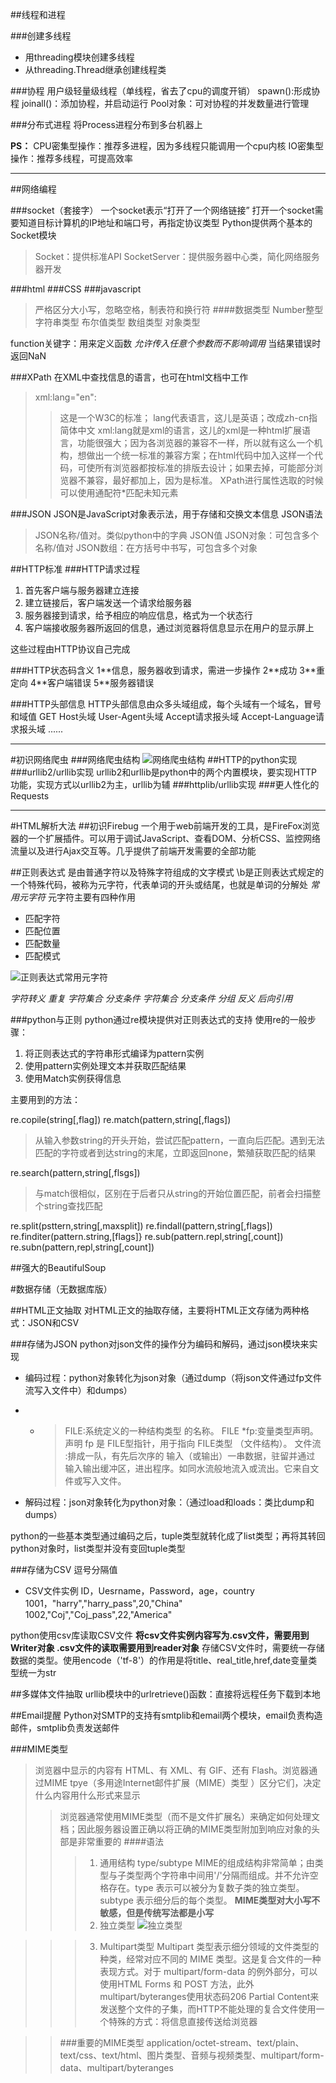##线程和进程

###创建多线程
*	用threading模块创建多线程
*	从threading.Thread继承创建线程类

###协程
用户级轻量级线程（单线程，省去了cpu的调度开销）
spawn():形成协程
joinall()：添加协程，并启动运行
Pool对象：可对协程的并发数量进行管理

###分布式进程
将Process进程分布到多台机器上

**PS：**
CPU密集型操作：推荐多进程，因为多线程只能调用一个cpu内核
IO密集型操作：推荐多线程，可提高效率
***

##网络编程

###socket（套接字）
一个socket表示“打开了一个网络链接”
打开一个socket需要知道目标计算机的IP地址和端口号，再指定协议类型
Python提供两个基本的Socket模块
>Socket：提供标准API
>SocketServer：提供服务器中心类，简化网络服务器开发

###html
###CSS
###javascript
>严格区分大小写，忽略空格，制表符和换行符
####数据类型
Number整型
字符串类型
布尔值类型
数组类型
对象类型

function关键字：用来定义函数
*允许传入任意个参数而不影响调用*
当结果错误时返回NaN

###XPath
在XML中查找信息的语言，也可在html文档中工作
>xml:lang="en":
>>这是一个W3C的标准；
lang代表语言，这儿是英语；改成zh-cn指简体中文
xml:lang就是xml的语言，这儿的xml是一种html扩展语言，功能很强大；因为各浏览器的兼容不一样，所以就有这么一个机构，想做出一个统一标准的兼容方案；在html代码中加入这样一个代码，可使所有浏览器都按标准的排版去设计；如果去掉，可能部分浏览器不兼容，最好都加上，因为是标准。
XPath进行属性选取的时候可以使用通配符*匹配未知元素

###JSON
JSON是JavaScript对象表示法，用于存储和交换文本信息
JSON语法
>JSON名称/值对。类似python中的字典
>JSON值
>JSON对象：可包含多个名称/值对
>JSON数组：在方括号中书写，可包含多个对象

##HTTP标准
###HTTP请求过程
1.	首先客户端与服务器建立连接
2.	建立链接后，客户端发送一个请求给服务器
3.	服务器接到请求，给予相应的响应信息，格式为一个状态行
4.	客户端接收服务器所返回的信息，通过浏览器将信息显示在用户的显示屏上

这些过程由HTTP协议自己完成

###HTTP状态码含义
1\*\*信息，服务器收到请求，需进一步操作
2\*\*成功
3\*\*重定向
4\*\*客户端错误
5\*\*服务器错误

###HTTP头部信息
HTTP头部信息由众多头域组成，每个头域有一个域名，冒号和域值
GET
Host头域
User-Agent头域
Accept请求报头域
Accept-Language请求报头域
......
***
#初识网络爬虫
###网络爬虫结构
![网络爬虫结构](https://github.com/LyonDon/python-learning/raw/master/python-reptile/photo/%E5%9B%BE%E5%83%8F%201.png)
##HTTP的python实现
###urllib2/urllib实现
urllib2和urllib是python中的两个内置模块，要实现HTTP功能，实现方式以urllib2为主，urllib为辅
###httplib/urllib实现
###更人性化的Requests

***
#HTML解析大法
##初识Firebug
一个用于web前端开发的工具，是FireFox浏览器的一个扩展插件。可以用于调试JavaScript、查看DOM、分析CSS、监控网络流量以及进行Ajax交互等。几乎提供了前端开发需要的全部功能

##正则表达式
是由普通字符以及特殊字符组成的文字模式
\b是正则表达式规定的一个特殊代码，被称为元字符，代表单词的开头或结尾，也就是单词的分解处
*常用元字符*
元字符主要有四种作用

*	匹配字符
*	匹配位置
*	匹配数量
*	匹配模式

![正则表达式常用元字符](https://github.com/LyonDon/python-learning/raw/master/python-reptile/photo/%E5%9B%BE%E5%83%8F%203.png)

*字符转义*
*重复*
*字符集合*
*分支条件*
*字符集合*
*分支条件*
*分组*
*反义*
*后向引用*

###python与正则
python通过re模块提供对正则表达式的支持
使用re的一般步骤：

1.	将正则表达式的字符串形式编译为pattern实例
2.	使用pattern实例处理文本并获取匹配结果
3.	使用Match实例获得信息

主要用到的方法：

re.copile(string[,flag])
re.match(pattern,string[,flags])
>从输入参数string的开头开始，尝试匹配pattern，一直向后匹配。遇到无法匹配的字符或者到达string的末尾，立即返回none，繁殖获取匹配的结果

re.search(pattern,string[,flsgs])
>与match很相似，区别在于后者只从string的开始位置匹配，前者会扫描整个string查找匹配

re.split(psttern,string[,maxsplit])
re.findall(pattern,string[,flags])
re.finditer(pattern.string,[flags]}
re.sub(pattern.repl,string[,count])
re.subn(pattern,repl,string[,count])

##强大的BeautifulSoup

#数据存储（无数据库版）

##HTML正文抽取
对HTML正文的抽取存储，主要将HTML正文存储为两种格式：JSON和CSV

###存储为JSON
python对json文件的操作分为编码和解码，通过json模块来实现

*	编码过程：python对象转化为json对象（通过dump（将json文件通过fp文件流写入文件中）和dumps）
*	*	>FILE:系统定义的一种结构类型 的名称。
		FILE *fp:变量类型声明。声明 fp 是 FILE型指针，用于指向 FILE类型 （文件结构）。
 		文件流 :排成一队，有先后次序的 输入（或输出）一串数据，驻留并通过 输入输出缓冲区，进出程序。如同水流般地流入或流出。它来自文件或写入文件。

*	解码过程：json对象转化为python对象：（通过load和loads：类比dump和dumps）

python的一些基本类型通过编码之后，tuple类型就转化成了list类型；再将其转回python对象时，list类型并没有变回tuple类型

###存储为CSV
逗号分隔值

*	CSV文件实例
			ID，Uesrname，Password，age，country
            1001，"harry","harry_pass",20,"China"
            1002,"Coj","Coj_pass",22,"America"

python使用csv库读取CSV文件
**将csv文件实例内容写为.csv文件，需要用到Writer对象
.csv文件的读取需要用到reader对象**
存储CSV文件时，需要统一存储数据的类型。使用encode（'tf-8'）的作用是将title、real_title,href,date变量类型统一为str

##多媒体文件抽取
urllib模块中的urlretrieve()函数：直接将远程任务下载到本地

##Email提醒
Python对SMTP的支持有smtplib和email两个模块，email负责构造邮件，smtplib负责发送邮件

###MIME类型
>浏览器中显示的内容有 HTML、有 XML、有 GIF、还有 Flash。浏览器通过MIME tpye（多用途Internet邮件扩展（MIME）类型 ）区分它们，决定什么内容用什么形式来显示
>>浏览器通常使用MIME类型（而不是文件扩展名）来确定如何处理文档；因此服务器设置正确以将正确的MIME类型附加到响应对象的头部是非常重要的
>####语法
>>>1.	通用结构
type/subtype
MIME的组成结构非常简单；由类型与子类型两个字符串中间用'/'分隔而组成。并不允许空格存在。type 表示可以被分为复数子类的独立类型。subtype 表示细分后的每个类型。
**MIME类型对大小写不敏感，但是传统写法都是小写**
>>>2.	独立类型
>>>![独立类型](https://github.com/LyonDon/python-learning/raw/master/python-reptile/photo/%E5%9B%BE%E5%83%8F4.png)

>>>3.	Multipart类型
>>>Multipart 类型表示细分领域的文件类型的种类，经常对应不同的 MIME 类型。这是复合文件的一种表现方式。对于 multipart/form-data 的例外部分，可以使用HTML Forms 和 POST 方法，此外 multipart/byteranges使用状态码206 Partial Content来发送整个文件的子集，而HTTP不能处理的复合文件使用一个特殊的方式：将信息直接传送给浏览器

>>###重要的MIME类型
>>application/octet-stream、text/plain、text/css、text/html、图片类型、音频与视频类型、multipart/form-data、multipart/byteranges
